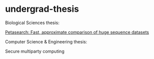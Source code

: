# undergrad-thesis

Biological Sciences thesis:

[Petasearch: Fast, approximate comparison of huge sequence datasets](https://github.com/steineggerlab/Petasearch)

Computer Science & Engineering thesis:

Secure multiparty computing
